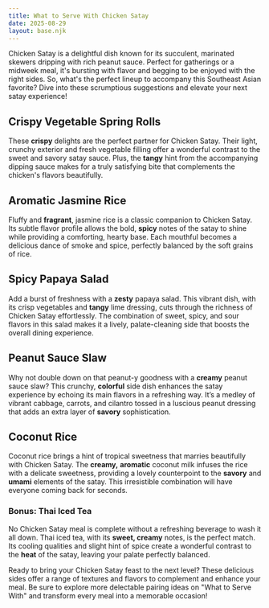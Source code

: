 ```yaml
---
title: What to Serve With Chicken Satay
date: 2025-08-29
layout: base.njk
---
```


Chicken Satay is a delightful dish known for its succulent, marinated skewers dripping with rich peanut sauce. Perfect for gatherings or a midweek meal, it's bursting with flavor and begging to be enjoyed with the right sides. So, what's the perfect lineup to accompany this Southeast Asian favorite? Dive into these scrumptious suggestions and elevate your next satay experience!

## **Crispy Vegetable Spring Rolls**
These **crispy** delights are the perfect partner for Chicken Satay. Their light, crunchy exterior and fresh vegetable filling offer a wonderful contrast to the sweet and savory satay sauce. Plus, the **tangy** hint from the accompanying dipping sauce makes for a truly satisfying bite that complements the chicken's flavors beautifully.

## **Aromatic Jasmine Rice**
Fluffy and **fragrant**, jasmine rice is a classic companion to Chicken Satay. Its subtle flavor profile allows the bold, **spicy** notes of the satay to shine while providing a comforting, hearty base. Each mouthful becomes a delicious dance of smoke and spice, perfectly balanced by the soft grains of rice.

## **Spicy Papaya Salad**
Add a burst of freshness with a **zesty** papaya salad. This vibrant dish, with its crisp vegetables and **tangy** lime dressing, cuts through the richness of Chicken Satay effortlessly. The combination of sweet, spicy, and sour flavors in this salad makes it a lively, palate-cleaning side that boosts the overall dining experience.

## **Peanut Sauce Slaw**
Why not double down on that peanut-y goodness with a **creamy** peanut sauce slaw? This crunchy, **colorful** side dish enhances the satay experience by echoing its main flavors in a refreshing way. It’s a medley of vibrant cabbage, carrots, and cilantro tossed in a luscious peanut dressing that adds an extra layer of **savory** sophistication.

## **Coconut Rice**
Coconut rice brings a hint of tropical sweetness that marries beautifully with Chicken Satay. The **creamy,** **aromatic** coconut milk infuses the rice with a delicate sweetness, providing a lovely counterpoint to the **savory** and **umami** elements of the satay. This irresistible combination will have everyone coming back for seconds.

### **Bonus: Thai Iced Tea**
No Chicken Satay meal is complete without a refreshing beverage to wash it all down. Thai iced tea, with its **sweet, creamy** notes, is the perfect match. Its cooling qualities and slight hint of spice create a wonderful contrast to the **heat** of the satay, leaving your palate perfectly balanced.

Ready to bring your Chicken Satay feast to the next level? These delicious sides offer a range of textures and flavors to complement and enhance your meal. Be sure to explore more delectable pairing ideas on "What to Serve With" and transform every meal into a memorable occasion!
